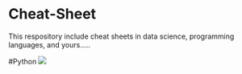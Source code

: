 # Cheat-Sheet
This respository include cheat sheets in data science, programming languages, and yours.....

#Python
![](https://www.forparkinson.com/BigDataChapter/assets/img/2019-09-28/main-qimg-anocanda.png)

